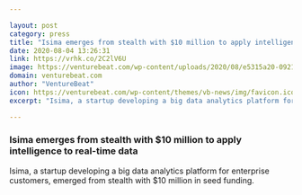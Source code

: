 ```yaml
---

layout: post
category: press
title: "Isima emerges from stealth with $10 million to apply intelligence to real-time data"
date: 2020-08-04 13:26:31
link: https://vrhk.co/2C2lV6U
image: https://venturebeat.com/wp-content/uploads/2020/08/e5315a20-0921-4bc8-83eb-ca15ba91fd9d-e1596493565184_photos_v2_x2-e1596511712130.png?w=1200&strip=all
domain: venturebeat.com
author: "VentureBeat"
icon: https://venturebeat.com/wp-content/themes/vb-news/img/favicon.ico
excerpt: "Isima, a startup developing a big data analytics platform for enterprise customers, emerged from stealth with $10 million in seed funding."

---
```


### Isima emerges from stealth with $10 million to apply intelligence to real-time data

Isima, a startup developing a big data analytics platform for enterprise customers, emerged from stealth with $10 million in seed funding.